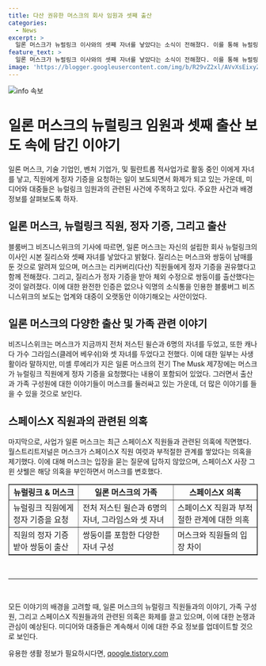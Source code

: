 ```yaml
---
title: 다산 권유한 머스크의 회사 임원과 셋째 출산
categories:
  - News
excerpt: >
  일론 머스크가 뉴럴링크 이사와의 셋째 자녀를 낳았다는 소식이 전해졌다. 이를 통해 뉴럴링크의 기증으로 쌍둥이를 낳은 사실이 알려졌는데, 이에 대한 머스크와 이사의 입장은 묵묵부답이다. 이에 더해 스페이스X의 최고경영자로서 머스크는 부적절한 성관계 의혹에 노출되었다는 보도도 있으나, 해당 의혹에 대해 머스크는 입장을 밝히지 않고 있다.
feature_text: >
  일론 머스크가 뉴럴링크 이사와의 셋째 자녀를 낳았다는 소식이 전해졌다. 이를 통해 뉴럴링크의 기증으로 쌍둥이를 낳은 사실이 알려졌는데, 이에 대한 머스크와 이사의 입장은 묵묵부답이다. 이에 더해 스페이스X의 최고경영자로서 머스크는 부적절한 성관계 의혹에 노출되었다는 보도도 있으나, 해당 의혹에 대해 머스크는 입장을 밝히지 않고 있다.
image: 'https://blogger.googleusercontent.com/img/b/R29vZ2xl/AVvXsEixyZcFfHzMRdzZMjFBmAUKJYCLCGyLL1o632UiGVXcaFdKo_bkvkuCioo0uUKlGfBVcT3P84aROyZIXSBEx3Aw5nCQ3pTgDom1WDC4m8eifvWiAmWEEVb4x6G_l8C0QH225ldMjyaFvpxGEBGNO37VmDTDMHGhJPq73UglMfDca1-0aw/s1600/blogspot.png'
---
```


<p><img src="https://blogger.googleusercontent.com/img/b/R29vZ2xl/AVvXsEixyZcFfHzMRdzZMjFBmAUKJYCLCGyLL1o632UiGVXcaFdKo_bkvkuCioo0uUKlGfBVcT3P84aROyZIXSBEx3Aw5nCQ3pTgDom1WDC4m8eifvWiAmWEEVb4x6G_l8C0QH225ldMjyaFvpxGEBGNO37VmDTDMHGhJPq73UglMfDca1-0aw/s1600/blogspot.png" alt="info 속보" /></p>

<h1>일론 머스크의 뉴럴링크 임원과 셋째 출산 보도 속에 담긴 이야기</h1>

<p data-ke-size="size16">일론 머스크, 기술 기업인, 벤처 기업가, 및 필란트롭 적사업가로 활동 중인 이에게 자녀를 낳고, 직원에게 정자 기증을 요청하는 일이 보도되면서 화제가 되고 있는 가운데, 미디어와 대중들은 뉴럴링크 임원과의 관련된 사건에 주목하고 있다. 주요한 사건과 배경 정보를 살펴보도록 하자. </p>

<h2 data-ke-size="size26">일론 머스크, 뉴럴링크 직원, 정자 기증, 그리고 출산</h2>

<p data-ke-size="size16">블룸버그 비즈니스위크의 기사에 따르면, 일론 머스크는 자신의 설립한 회사 뉴럴링크의 이사인 시본 질리스와 셋째 자녀를 낳았다고 밝혔다. 질리스는 머스크와 쌍둥이 남매를 둔 것으로 알려져 있으며, 머스크는 리커버리(다산) 직원들에게 정자 기증을 권유했다고 함께 전해졌다. 그리고, 질리스가 정자 기증을 받아 체외 수정으로 쌍둥이를 출산했다는 것이 알려졌다. 이에 대한 완전한 인증은 없으나 익명의 소식통을 인용한 블룸버그 비즈니스위크의 보도는 업계와 대중이 오랫동안 이야기해오는 사안이었다.</p>

<h2 data-ke-size="size26">일론 머스크의 다양한 출산 및 가족 관련 이야기</h2>

<p data-ke-size="size16">비즈니스위크는 머스크가 지금까지 전처 저스틴 윌슨과 6명의 자녀를 두었고, 또한 캐나다 가수 그라임스(클레어 베우쉬)와 셋 자녀를 두었다고 전했다. 이에 대한 일부는 사생활이라 말하지만, 미셸 루에리가 지은 일론 머스크의 전기 The Musk 제7장에는 머스크가 뉴럴링크 직원에게 정자 기증을 요청했다는 내용이 포함되어 있었다. 그러면서 출산과 가족 구성원에 대한 이야기들이 머스크를 둘러싸고 있는 가운데, 더 많은 이야기를 들을 수 있을 것으로 보인다.</p>

<h2 data-ke-size="size26">스페이스X 직원과의 관련된 의혹</h2>

<p data-ke-size="size16">마지막으로, 사업가 일론 머스크는 최근 스페이스X 직원들과 관련된 의혹에 직면했다. 월스트리트저널은 머스크가 스페이스X 직원 여럿과 부적절한 관계를 쌓았다는 의혹을 제기했다. 이에 대해 머스크는 입장을 묻는 질문에 답하지 않았으며, 스페이스X 사장 그윈 샷웰은 해당 의혹을 부인하면서 머스크를 변호했다.</p>

<table style="width: 100%;" border="1">
<tbody>
<tr>
<td style="text-align: center; height: 17px;"><b>뉴럴링크 &amp; 머스크</b></td>
<td style="text-align: center; height: 17px;"><b>일론 머스크의 가족</b></td>
<td style="text-align: center; height: 17px;"><b>스페이스X 의혹</b></td>
</tr>
<tr>
<td>뉴럴링크 직원에게 정자 기증을 요청</td>
<td>전처 저스틴 윌슨과 6명의 자녀, 그라임스와 셋 자녀</td>
<td>스페이스X 직원과 부적절한 관계에 대한 의혹</td>
</tr>
<tr>
<td>직원의 정자 기증 받아 쌍둥이 출산</td>
<td>쌍둥이를 포함한 다양한 자녀 구성</td>
<td>머스크와 직원들의 입장 차이</td>
</tr>
</tbody>
</table>

<p data-ke-size="size16">&nbsp;</p>

<hr>

<p data-ke-size="size16">&nbsp;</p>

<p data-ke-size="size16">모든 이야기의 배경을 고려할 때, 일론 머스크의 뉴럴링크 직원들과의 이야기, 가족 구성원, 그리고 스페이스X 직원들과의 관련된 의혹은 화제를 끌고 있으며, 이에 대한 논쟁과 관심이 예상된다. 미디어와 대중들은 계속해서 이에 대한 주요 정보를 업데이트할 것으로 보인다.</p>
유용한 생활 정보가 필요하시다면, <a href="https://qoogle.tistory.com" rel="dofollow">qoogle.tistory.com</a>


